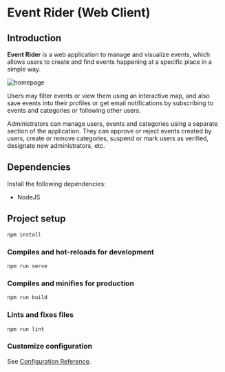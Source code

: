 # Event Rider (Web Client)

## Introduction
**Event Rider** is a web application to manage and visualize events, which allows
users to create and find events happening at a specific place in a simple way.

![homepage](https://github.com/cristiancfm/tfg-client/assets/72354794/1c862767-b775-4135-9d97-f5f095d320a5)

Users may filter events or view them using an interactive map, and also save events 
into their profiles or get email notifications by subscribing to events and categories or 
following other users.

Administrators can manage users, events and categories using a separate section of the 
application. They can approve or reject events created by users, create or remove
categories, suspend or mark users as verified, designate new administrators, etc.

## Dependencies
Install the following dependencies:
- NodeJS

## Project setup
```
npm install
```

### Compiles and hot-reloads for development
```
npm run serve
```

### Compiles and minifies for production
```
npm run build
```

### Lints and fixes files
```
npm run lint
```

### Customize configuration
See [Configuration Reference](https://cli.vuejs.org/config/).
